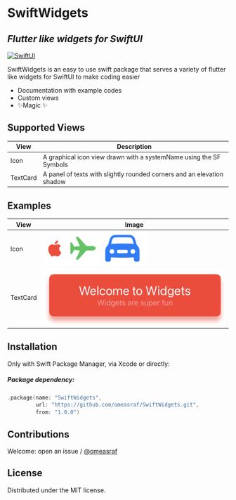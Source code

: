 # SwiftWidgets
## _Flutter like widgets for SwiftUI_

[![SwiftUI](https://developer.apple.com/assets/elements/icons/swiftui/swiftui-128x128_2x.png)](https://developer.apple.com/tutorials/swiftui)


SwiftWidgets is an easy to use swift package that serves a variety of flutter like widgets for SwiftUI to make coding easier

- Documentation with example codes
- Custom views
- ✨Magic ✨

## Supported Views


| View | Description |
| ------ | ------ |
| Icon | A graphical icon view drawn with a systemName using the SF Symbols |
| TextCard | A panel of texts with slightly rounded corners and an elevation shadow |


## Examples


| View | Image |
| ------ | ------ |
| Icon | ![Icon](https://github.com/omeasraf/SwiftWidgets/blob/main/Images/iconsExample.png?raw=true) |
| TextCard | ![Icon](https://github.com/omeasraf/SwiftWidgets/blob/main/Images/TextCard.png?raw=true) |

## Installation

Only with Swift Package Manager, via Xcode or directly:

##### Package dependency:
```swift
.package(name: "SwiftWidgets",
         url: "https://github.com/omeasraf/SwiftWidgets.git",
         from: "1.0.0")
```

## Contributions

Welcome: open an issue / [@omeasraf](https://twitter.com/omeasraf)

## License
Distributed under the MIT license.
